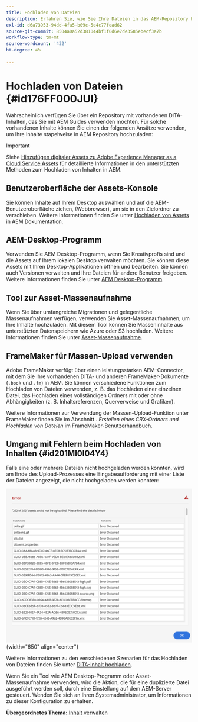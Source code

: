 ```yaml
---
title: Hochladen von Dateien
description: Erfahren Sie, wie Sie Ihre Dateien in das AEM-Repository hochladen und Fehler beheben können. Erfahren Sie mehr über die Benutzeroberfläche der Asset-Konsole, AEM Desktop-Programm, die Erfassung von Asset-Massen und die Verwendung von FrameMaker für Massen-Uploads.
exl-id: d6a73953-94dd-4fa5-b09c-5e4c77fead62
source-git-commit: 8504a0a52d381044bf1f0d6e7de3585ebecf3a7b
workflow-type: tm+mt
source-wordcount: '432'
ht-degree: 4%

---
```


# Hochladen von Dateien {#id176FF000JUI}

Wahrscheinlich verfügen Sie über ein Repository mit vorhandenen DITA-Inhalten, das Sie mit AEM Guides verwenden möchten. Für solche vorhandenen Inhalte können Sie einen der folgenden Ansätze verwenden, um Ihre Inhalte stapelweise in AEM Repository hochzuladen:

>[!IMPORTANT]
>
> Siehe [Hinzufügen digitaler Assets zu Adobe Experience Manager as a Cloud Service Assets](https://experienceleague.adobe.com/docs/experience-manager-cloud-service/assets/manage/add-assets.html) für detaillierte Informationen in den unterstützten Methoden zum Hochladen von Inhalten in AEM.

## Benutzeroberfläche der Assets-Konsole

Sie können Inhalte auf Ihrem Desktop auswählen und auf die AEM-Benutzeroberfläche ziehen, \(Webbrowser\), um sie in den Zielordner zu verschieben. Weitere Informationen finden Sie unter [Hochladen von Assets](https://experienceleague.adobe.com/docs/experience-manager-cloud-service/assets/manage/add-assets.html#upload-assets) in AEM Dokumentation.

## AEM-Desktop-Programm

Verwenden Sie AEM Desktop-Programm, wenn Sie Kreativprofis sind und die Assets auf Ihrem lokalen Desktop verwalten möchten. Sie können diese Assets mit Ihren Desktop-Applikationen öffnen und bearbeiten. Sie können auch Versionen verwalten und Ihre Dateien für andere Benutzer freigeben. Weitere Informationen finden Sie unter [AEM Desktop-Programm](https://experienceleague.adobe.com/docs/experience-manager-desktop-app/using/using.html?lang=de).

## Tool zur Asset-Massenaufnahme

Wenn Sie über umfangreiche Migrationen und gelegentliche Massenaufnahmen verfügen, verwenden Sie Asset-Massenaufnahmen, um Ihre Inhalte hochzuladen. Mit diesem Tool können Sie Masseninhalte aus unterstützten Datenspeichern wie Azure oder S3 hochladen. Weitere Informationen finden Sie unter [Asset-Massenaufnahme](https://experienceleague.adobe.com/docs/experience-manager-cloud-service/assets/manage/add-assets.html?lang=en#asset-bulk-ingestor).

## FrameMaker für Massen-Upload verwenden

Adobe FrameMaker verfügt über einen leistungsstarken AEM-Connector, mit dem Sie Ihre vorhandenen DITA- und anderen FrameMaker-Dokumente \(`.book` und `.fm`\) in AEM. Sie können verschiedene Funktionen zum Hochladen von Dateien verwenden, z. B. das Hochladen einer einzelnen Datei, das Hochladen eines vollständigen Ordners mit oder ohne Abhängigkeiten \(z. B. Inhaltsreferenzen, Querverweise und Grafiken\).

Weitere Informationen zur Verwendung der Massen-Upload-Funktion unter FrameMaker finden Sie im Abschnitt . *Erstellen eines CRX-Ordners und Hochladen von Dateien* im FrameMaker-Benutzerhandbuch.

## Umgang mit Fehlern beim Hochladen von Inhalten {#id201MI0I04Y4}

Falls eine oder mehrere Dateien nicht hochgeladen werden konnten, wird am Ende des Upload-Prozesses eine Eingabeaufforderung mit einer Liste der Dateien angezeigt, die nicht hochgeladen werden konnten:

![](images/uuid-files-failed-to-upload_cs.png){width="650" align="center"}

Weitere Informationen zu den verschiedenen Szenarien für das Hochladen von Dateien finden Sie unter [DITA-Inhalt hochladen](authoring-file-management.md#).

Wenn Sie ein Tool wie AEM Desktop-Programm oder Asset-Massenaufnahme verwenden, wird die Aktion, die für eine duplizierte Datei ausgeführt werden soll, durch eine Einstellung auf dem AEM-Server gesteuert. Wenden Sie sich an Ihren Systemadministrator, um Informationen zu dieser Konfiguration zu erhalten.

**Übergeordnetes Thema:**[ Inhalt verwalten](authoring.md)
